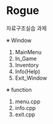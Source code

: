# Rogue

자료구조실습 과제

※ Window
1. MainMenu
2. In_Game
3. Inventory
4. Info(Help)
5. Exit_Window

※ function
1. menu.cpp
2. info.cpp
3. exit.cpp
